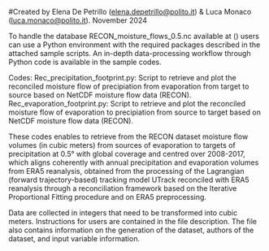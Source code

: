 #Created by Elena De Petrillo (elena.depetrillo@polito.it) & Luca Monaco (luca.monaco@polito.it). November 2024


To handle the database RECON_moisture_flows_0.5.nc available at () users can use a Python environment with the required packages described in the attached sample scripts. 
An in-depth data-processing workflow through Python code is available in the sample codes. 

Codes:
Rec_precipitation_footprint.py: Script to retrieve and plot the reconciled moisture flow of precipiation from evaporation from target to source based on NetCDF moisture flow data (RECON).
Rec_evaporation_footprint.py: Script to retrieve and plot the reconciled moisture flow of evaporation to precipiation from source to target based on NetCDF moisture flow data (RECON).  


These codes enables to retrieve from the RECON dataset moisture flow volumes (in cubic meters) from sources of evaporation to targets of precipitation at 0.5° with global coverage and centred over 2008-2017, which aligns coherently with annual precipitation and evaporation volumes from ERA5 reanalysis, obtained from the processing of the Lagrangian (forward trajectory-based) tracking model UTrack reconciled with ERA5 reanalysis through a reconciliation framework based on the Iterative Proportional Fitting procedure and on ERA5 preprocessing.

Data are collected in integers that need to be transformed into cubic meters. Instructions for users are contained in the file description. The file also contains information on the generation of the dataset, authors of the dataset, and input variable information.
